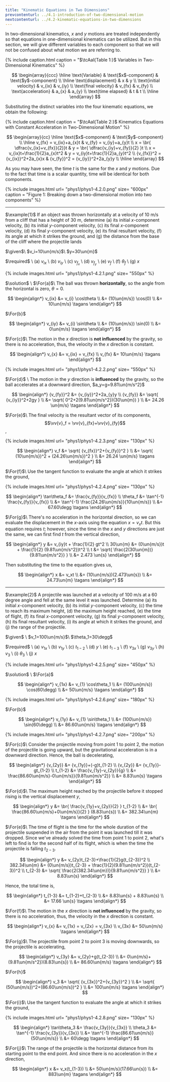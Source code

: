 ```yaml
---
title: "Kinematic Equations in Two Dimensions"
prevcontenturl: ../4.1-introduction-of-two-dimensional-motion
nextcontenturl: ../4.2-kinematic-equations-in-two-dimensions
---
```





In two-dimensional kinematics, $x$ and $y$ motions are treated independently so that equations in one-dimensional kinematics can be utilized. But in this section, we will give different variables to each component so that we will not be confused about what motion we are referring to.

{% include caption.html 
    caption = "$\tcAal{Table 1:}$ Variables in Two-Dimensional Kinematics"
%}

$$
\begin{array}{ccc}
	\hline
	\text{Variable} & \text{$x$-component} & \text{$y$-component} \\
	\hline
	\text{displacement}	    & x		    & y \\
	\text{initial velocity}	& v_{ix}	& v_{iy} \\
	\text{final velocity}	& v_{fx}	& v_{fy} \\
	\text{acceleration}	    & a_{x}		& a_{y} \\
	\text{time elapsed}	    & t			& t	 \\
	\hline
\end{array}
$$





Substituting the distinct variables into the four kinematic equations, we obtain the following: 


{% include caption.html 
    caption = "$\tcAal{Table 2:}$ Kinematics Equations with Constant Acceleration in Two-Dimensional Motion"
%}

$$
\begin{array}{cc}
	\hline
	\text{$x$-component} & \text{$y$-component} \\
	\hline
	v_{fx} = v_{ix}+a_{x}t			    & v_{fy} = v_{iy}+a_{y}t	\\
	x = \br{ \dfrac{v_{ix}+v_{fx}}{2}}t 	& y = \br{ \dfrac{v_{iy}+v_{fy}}{2} }t \\
	x = v_{ix}t+\frac{1}{2}a_{x}t^2	    & y = v_{iy}t+\frac{1}{2}a_{y}t^2 \\
	{v_{fx}}^2 = {v_{ix}}^2+2a_{x}x	    & {v_{fy}}^2 = {v_{iy}}^2+2a_{y}y \\	
	\hline
\end{array}
$$







As you may have seen, the time $t$ is the same for the $x$ and $y$ motions. Due to the fact that time is a scalar quantity, time will be identical for both components.




{% include images.html 
    url= "phys1/phys1-4.2.0.png" 
    size= "600px"
    caption = "Figure 1: Breaking down a two-dimensional motion into two components"
%}


---
$\example{1}$
If an object was thrown horizontally at a velocity of 10 m/s from a cliff that has a height of 30 m, determine (a) its initial $x$-component velocity,  (b)  its  initial  $y$-component  velocity,  (c)  its  final  $x$-component velocity, (d) its final $y$-component velocity, (e) its final resultant velocity, (f) its angle at which it strikes the ground, and (g) the distance from the base of the cliff where the projectile lands

$\given$\\
$v_i=10\un{m/s}$\\
$y=30\un{m}$


$\required$ \\
(a) $v_{ix}$ \\
(b) $v_{iy}$ \\
(c) $v_{f_x}$ \\
(d) $v_{f_y}$ \\
(e) $v_{f}$ \\
(f) $\theta_f$ \\
(g) $x$




{% include images.html 
    url= "phys1/phys1-4.2.1.png" 
    size= "550px"
%}


$\solution$ \\
$\For{a}$\\
The ball was thrown **horizontally**, so the angle from the horizontal is zero, $\theta=0$.

$$
\begin{align*}
	v_{ix} &= v_{i} \cos\theta \\
	&= (10\un{m/s}) \cos(0) \\
	&= 10\un{m/s}		\tagans
\end{align*}
$$

$\For{b}$

$$
\begin{align*}
	v_{iy} &= v_{i} \sin\theta \\
	&= (10\un{m/s}) \sin(0) \\
	&= 0\un{m/s}		\tagans
\end{align*}
$$



$\For{c}$\\
The motion in the $x$ direction is **not influenced** by the gravity, so there is no acceleration, thus, the velocity in the $x$ direction is constant.

$$
\begin{align*}
	v_{x} &= v_{ix} = v_{fx} \\
	v_{fx} &= 10\un{m/s}	\tagans
\end{align*}
$$

{% include images.html 
    url= "phys1/phys1-4.2.2.png" 
    size= "550px"
%}




$\For{d}$ \\
The motion in the $y$ direction is **influenced** by the gravity, so the ball accelerates at a downward direction, $a_y=g=9.81\un{m/s^2}$

$$
\begin{align*}
	{v_{fy}}^2 &= {v_{iy}}^2+2a_{y}y \\
	{v_{fy}} &= \sqrt{ {v_{iy}}^2+2gy } \\
	&= \sqrt{ 0^2+2(9.81\un{m/s^2})(30\un{m}) } \\
	&= 24.26 \un{m/s}		\tagans
\end{align*}
$$



$\For{e}$\\
The final velocity is the resultant vector of its components, $$\vv{v}_f = \vv{v}_{fx}+\vv{v}_{fy}$$,

{% include images.html 
    url= "phys1/phys1-4.2.3.png" 
    size= "130px"
%}

$$
\begin{align*}
	v_f &= \sqrt{ {v_{fx}}^2+{v_{fy}}^2 } \\
	&= \sqrt{ (10\un{m/s})^2 + (24.26\un{m/s})^2 } \\
	&=  26.24 \un{m/s} 	\tagans
\end{align*}
$$



$\For{f}$\\
Use the tangent function to evaluate the angle at which it strikes the ground,

{% include images.html 
    url= "phys1/phys1-4.2.4.png" 
    size= "130px"
%}

$$
\begin{align*}
	\tan\theta_f &= \frac{v_{fy}}{v_{fx}} \\
	\theta_f &= \tan^{-1} \frac{v_{fy}}{v_{fx}} \\
	&= \tan^{-1} \frac{24.26\un{m/s}}{10\un{m/s}} \\
	&= 67.60\degg		\tagans
\end{align*}
$$


$\For{g}$\\
There's no acceleration in the horizontal direction, so we can evaluate the displacement in the $x$-axis using the equation $x=v_xt$. But this equation requires $t$; however, since the time in the $x$ and $y$ directions are just the same, we can first find $t$ from the vertical direction,

$$
\begin{align*}
	y &= v_{iy}t + \frac{1}{2} gt^2 \\
	30\un{m} &= (0\un{m/s})t + \frac{1}{2} (9.81\un{m/s^2})t^2 \\
	t &= \sqrt{ \frac{2(30\un{m})}{9.81\un{m/s^2}} } \\
	&= 2.473 \un{s}
\end{align*}
$$

Then substituting the time to the equation gives us,

$$
\begin{align*}
	x &= v_xt \\
	&= (10\un{m/s})(2.473\un{s}) \\
	&= 24.73\un{m}		\tagans
\end{align*}
$$





















---
$\example{2}$
A projectile was launched at a velocity of 100 m/s at a 60 degree angle and fell at the same level it was launched. Determine 
(a) its initial $x$-component velocity, 
(b) its initial $y$-component velocity, 
(c) the time to reach its maximum height, 
(d) the maximum height reached, 
(e) the time of flight, 
(f) its final $x$-component velocity, 
(g) its final $y$-component velocity, 
(h) its final resultant velocity, 
(i) its angle at which it strikes the ground, and 
(j) the range of the projectile.

$\given$ \\
$v_1=100\un{m/s}$\\
$\theta_1=30\degg$


$\required$ \\
(a) $v_{1x}$ \\
(b) $v_{1y}$ \\
(c) $t_{1-2}$ \\
(d) $y$ \\
(e) $t_{1-3}$ \\
(f) $v_{3x}$ \\
(g) $v_{3y}$ \\
(h) $v_{3}$ \\
(i) $\theta_3$ \\
(j) $x$




{% include images.html 
    url= "phys1/phys1-4.2.5.png" 
    size= "450px"
%}







$\solution$ \\
$\For{a}$

$$
\begin{align*}
	v_{1x} &= v_{1} \cos\theta_1 \\
	&= (100\un{m/s}) \cos(60\degg) \\
	&= 50\un{m/s}		\tagans
\end{align*}
$$

{% include images.html 
    url= "phys1/phys1-4.2.6.png" 
    size= "180px"
%}


$\For{b}$

$$
\begin{align*}
	v_{1y} &= v_{1} \sin\theta_1 \\
	&= (100\un{m/s}) \sin(60\degg) \\
	&= 86.60\un{m/s}		\tagans
\end{align*}
$$

{% include images.html 
    url= "phys1/phys1-4.2.7.png" 
    size= "200px"
%}



$\For{c}$\\
Consider the projectile moving from point 1 to point 2, the motion of the projectile is going upward, but the gravitational acceleration is in a downward direction. Hence, the ball is decelerating, 

$$
\begin{align*}
	{v_{2y}} &= {v_{1y}}+(-g)t_{1-2} \\
	{v_{2y}} &= {v_{1y}}-gt_{1-2} \\
	t_{1-2} &= \frac{v_{1y}-v_{2y}}{g} \\
	&= \frac{86.60\un{m/s}-0\un{m/s}}{9.81\un{m/s^2}} \\
	&= 8.83\un{s}		\tagans
\end{align*}
$$

$\For{d}$\\
The maximum height reached by the projectile before it stopped rising is the vertical displacement $y$,

$$
\begin{align*}
	y &= \br{ \frac{v_{1y}+v_{2y}}{2} } t_{1-2} \\
	&= \br{ \frac{86.60\un{m/s}+0\un{m/s}}{2} } (8.83\un{s}) \\
	&= 382.34\un{m}	\tagans
\end{align*}
$$

$\For{e}$\\
The time of flight is the time for the whole duration of the projectile suspended in the air from the point it was launched till it was dropped. Since we've already solved the time from point 1 to point 2, what's left to find is for the second half of its flight, which is when the time the projectile is falling $t_{2-3}$.

$$
\begin{align*}
	y &= v_{2y}t_{2-3}+\frac{1}{2}g(t_{2-3})^2 \\
	382.34\un{m} &= (0\un{m/s})t_{2-3} + \frac{1}{2}(9.81\un{m/s^2})(t_{2-3})^2 \\
	t_{2-3} &= \sqrt{ \frac{2(382.34\un{m})}{9.81\un{m/s^2}} } \\
	&= 8.83\un{s}	
\end{align*}
$$

Hence, the total time is,

$$
\begin{align*}
	t_{1-3} &= t_{1-2}+t_{2-3} \\
	&= 8.83\un{s} + 8.83\un{s} \\
	&= 17.66 \un{s}		\tagans
\end{align*}
$$


$\For{f}$\\
The motion in the $x$ direction is **not influenced** by the gravity, so there is no acceleration, thus, the velocity in the $x$ direction is constant.

$$
\begin{align*}
	v_{x} &= v_{1x} = v_{2x} = v_{3x} \\
	v_{3x} &= 50\un{m/s}	\tagans
\end{align*}
$$


$\For{g}$\\
The projectile from point 2 to point 3 is moving downwards, so the projectile is accelerating,

$$
\begin{align*}
	v_{3y} &= v_{2y}+g(t_{2-3}) \\
	&= 0\un{m/s}+(9.81\un{m/s^2})(8.83\un{s}) \\
	&= 86.60\un{m/s}        \tagans
\end{align*}
$$



$\For{h}$

$$
\begin{align*}
	v_3 &= \sqrt{ {v_{3x}}^2+{v_{3y}}^2 } \\
	&= \sqrt{ (50\un{m/s})^2+(86.60\un{m/s})^2 } \\
	&= 100\un{m/s}		\tagans
\end{align*} 
$$

$\For{i}$\\
Use the tangent function to evaluate the angle at which it strikes the ground,

{% include images.html 
    url= "phys1/phys1-4.2.8.png" 
    size= "130px"
%}

$$
\begin{align*}
	\tan\theta_3 &= \frac{v_{3y}}{v_{3x}} \\
	\theta_3 &= \tan^{-1} \frac{v_{3y}}{v_{3x}} \\
	&= \tan^{-1} \frac{86.61\un{m/s}}{50\un{m/s}} \\
	&= 60\degg		\tagans
\end{align*}
$$


$\For{j}$\\
The range of the projectile is the horizontal distance from its starting point to the end point. And since there is no acceleration in the $x$ direction,

$$
\begin{align*}
	x &= v_x(t_{1-3}) \\
	&= 50\un{m/s}(17.66\un{s}) \\
	&= 883\un{m}		\tagans
\end{align*}
$$